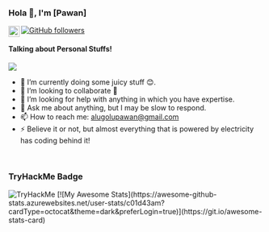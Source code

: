 ### Hola 👋, I'm [Pawan]

<a href="https://www.linkedin.com/in/apawan/">
  <img align="left" alt="Pawan's LinkedIn" width="22px" src="https://cdn-icons-png.flaticon.com/512/174/174857.png" />
</a>

[![GitHub followers](https://img.shields.io/github/followers/c01d43am.svg?style=social&label=Follow)](https://github.com/c01d43am?tab=followers)

#### Talking about Personal Stuffs!

<img src='https://user-images.githubusercontent.com/57133330/188281408-c67df9ee-fd1f-4b37-833b-f02848f1ce02.gif' align='middle'>

- 🔭 I’m currently doing some juicy stuff 😊.
- 👯 I’m looking to collaborate 🤘
- 🤔 I’m looking for help with anything in which you have expertise.
- 💬 Ask me about anything, but I may be slow to respond.
- 📫 How to reach me: alugolupawan@gmail.com
- ⚡ Believe it or not, but almost everything that is powered by electricity has coding behind it!

</br>

### TryHackMe Badge
<img src="https://camo.githubusercontent.com/45eb2a118e70944e110e81b750bcde4d7a6180611cd632f129dd298d5458a22e/68747470733a2f2f7472796861636b6d652d6261646765732e73332e616d617a6f6e6177732e636f6d2f616e6472656a2e6d6172696e6368656e6b6f2e706e67" alt="TryHackMe" data-canonical-src="https://tryhackme.com/api/v2/badges/public-profile?userPublicId=883476" style="max-width: 100%;">
[![My Awesome Stats](https://awesome-github-stats.azurewebsites.net/user-stats/c01d43am?cardType=octocat&theme=dark&preferLogin=true)](https://git.io/awesome-stats-card)
